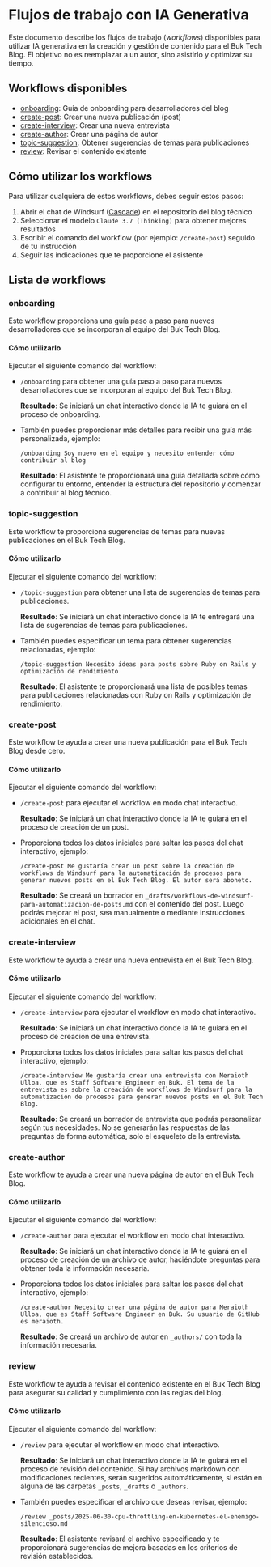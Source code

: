 # Flujos de trabajo con IA Generativa

Este documento describe los flujos de trabajo (*workflows*) disponibles para utilizar IA generativa en la creación y gestión de contenido para el Buk Tech Blog. El objetivo no es reemplazar a un autor, sino asistirlo y optimizar su tiempo.

## Workflows disponibles

- [onboarding](#onboarding): Guía de onboarding para desarrolladores del blog
- [create-post](#create-post): Crear una nueva publicación (post)
- [create-interview](#create-interview): Crear una nueva entrevista
- [create-author](#create-author): Crear una página de autor
- [topic-suggestion](#topic-suggestion): Obtener sugerencias de temas para publicaciones
- [review](#review): Revisar el contenido existente

## Cómo utilizar los workflows

Para utilizar cualquiera de estos workflows, debes seguir estos pasos:

1. Abrir el chat de Windsurf ([Cascade](https://windsurf.com/cascade)) en el repositorio del blog técnico
2. Seleccionar el modelo `Claude 3.7 (Thinking)` para obtener mejores resultados
3. Escribir el comando del workflow (por ejemplo: `/create-post`) seguido de tu instrucción
4. Seguir las indicaciones que te proporcione el asistente

## Lista de workflows

### onboarding

Este workflow proporciona una guía paso a paso para nuevos desarrolladores que se incorporan al equipo del Buk Tech Blog.

#### Cómo utilizarlo

Ejecutar el siguiente comando del workflow:

- `/onboarding` para obtener una guía paso a paso para nuevos desarrolladores que se incorporan al equipo del Buk Tech Blog.

    **Resultado**: Se iniciará un chat interactivo donde la IA te guiará en el proceso de onboarding.

- También puedes proporcionar más detalles para recibir una guía más personalizada, ejemplo:

    ```prompt
    /onboarding Soy nuevo en el equipo y necesito entender cómo contribuir al blog
    ```

    **Resultado**: El asistente te proporcionará una guía detallada sobre cómo configurar tu entorno, entender la estructura del repositorio y comenzar a contribuir al blog técnico.

### topic-suggestion

Este workflow te proporciona sugerencias de temas para nuevas publicaciones en el Buk Tech Blog.

#### Cómo utilizarlo

Ejecutar el siguiente comando del workflow:

- `/topic-suggestion` para obtener una lista de sugerencias de temas para publicaciones.

    **Resultado**: Se iniciará un chat interactivo donde la IA te entregará una lista de sugerencias de temas para publicaciones.

- También puedes especificar un tema para obtener sugerencias relacionadas, ejemplo:

    ```prompt
    /topic-suggestion Necesito ideas para posts sobre Ruby on Rails y optimización de rendimiento
    ```

    **Resultado**: El asistente te proporcionará una lista de posibles temas para publicaciones relacionadas con Ruby on Rails y optimización de rendimiento.

### create-post

Este workflow te ayuda a crear una nueva publicación para el Buk Tech Blog desde cero.

#### Cómo utilizarlo

Ejecutar el siguiente comando del workflow:

- `/create-post` para ejecutar el workflow en modo chat interactivo.

    **Resultado**: Se iniciará un chat interactivo donde la IA te guiará en el proceso de creación de un post.

- Proporciona todos los datos iniciales para saltar los pasos del chat interactivo, ejemplo:

    ```prompt
    /create-post Me gustaría crear un post sobre la creación de workflows de Windsurf para la automatización de procesos para generar nuevos posts en el Buk Tech Blog. El autor será aboneto.
    ```

    **Resultado**: Se creará un borrador en `_drafts/workflows-de-windsurf-para-automatizacion-de-posts.md` con el contenido del post. Luego podrás mejorar el post, sea manualmente o mediante instrucciones adicionales en el chat.

### create-interview

Este workflow te ayuda a crear una nueva entrevista en el Buk Tech Blog.

#### Cómo utilizarlo

Ejecutar el siguiente comando del workflow:

- `/create-interview` para ejecutar el workflow en modo chat interactivo.

    **Resultado**: Se iniciará un chat interactivo donde la IA te guiará en el proceso de creación de una entrevista.

- Proporciona todos los datos iniciales para saltar los pasos del chat interactivo, ejemplo:

    ```prompt
    /create-interview Me gustaría crear una entrevista con Meraioth Ulloa, que es Staff Software Engineer en Buk. El tema de la entrevista es sobre la creación de workflows de Windsurf para la automatización de procesos para generar nuevos posts en el Buk Tech Blog.
    ```

    **Resultado**: Se creará un borrador de entrevista que podrás personalizar según tus necesidades. No se generarán las respuestas de las preguntas de forma automática, solo el esqueleto de la entrevista.

### create-author

Este workflow te ayuda a crear una nueva página de autor en el Buk Tech Blog.

#### Cómo utilizarlo

Ejecutar el siguiente comando del workflow:

- `/create-author` para ejecutar el workflow en modo chat interactivo.

    **Resultado**: Se iniciará un chat interactivo donde la IA te guiará en el proceso de creación de un archivo de autor, haciéndote preguntas para obtener toda la información necesaria.

- Proporciona todos los datos iniciales para saltar los pasos del chat interactivo, ejemplo:

    ```prompt
    /create-author Necesito crear una página de autor para Meraioth Ulloa, que es Staff Software Engineer en Buk. Su usuario de GitHub es meraioth.
    ```

    **Resultado**: Se creará un archivo de autor en `_authors/` con toda la información necesaria.

### review

Este workflow te ayuda a revisar el contenido existente en el Buk Tech Blog para asegurar su calidad y cumplimiento con las reglas del blog.

#### Cómo utilizarlo

Ejecutar el siguiente comando del workflow:

- `/review` para ejecutar el workflow en modo chat interactivo.

    **Resultado**: Se iniciará un chat interactivo donde la IA te guiará en el proceso de revisión del contenido. Si hay archivos markdown con modificaciones recientes, serán sugeridos automáticamente, si están en alguna de las carpetas `_posts`, `_drafts` o `_authors`.

- También puedes especificar el archivo que deseas revisar, ejemplo:

    ```prompt
    /review _posts/2025-06-30-cpu-throttling-en-kubernetes-el-enemigo-silencioso.md
    ```

    **Resultado**: El asistente revisará el archivo especificado y te proporcionará sugerencias de mejora basadas en los criterios de revisión establecidos.
